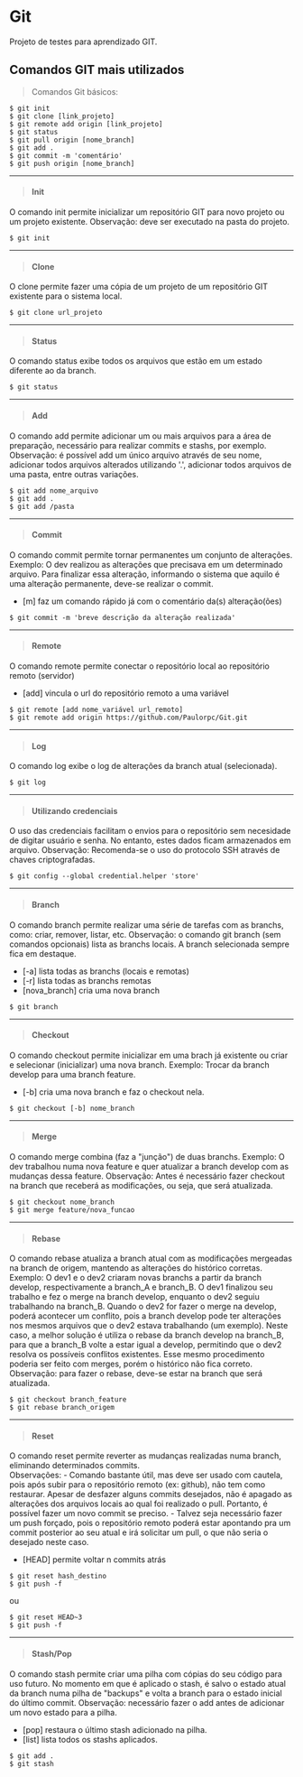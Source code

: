 # Git
Projeto de testes para aprendizado GIT. 

## Comandos GIT mais utilizados

> Comandos Git básicos:
```shell
$ git init
$ git clone [link_projeto]
$ git remote add origin [link_projeto]
$ git status
$ git pull origin [nome_branch]
$ git add .
$ git commit -m 'comentário'
$ git push origin [nome_branch]
```

---

> #### Init
O comando init permite inicializar um repositório GIT para novo projeto ou um projeto existente. 
Observação: deve ser executado na pasta do projeto.
```shell
$ git init
```

---

> #### Clone
O clone permite fazer uma cópia de um projeto de um repositório GIT existente para o sistema local. 
```shell
$ git clone url_projeto
```

---

> #### Status
O comando status exibe todos os arquivos que estão em um estado diferente ao da branch. 
```shell
$ git status
```

---

> #### Add
O comando add permite adicionar um ou mais arquivos para a área de preparação, necessário para realizar commits e stashs, por exemplo.
Observação: é possível add um único arquivo através de seu nome, adicionar todos arquivos alterados utilizando '.', adicionar todos arquivos de uma pasta, entre outras variações.   
```shell
$ git add nome_arquivo
$ git add .
$ git add /pasta
```

---

> #### Commit
O comando commit permite tornar permanentes um conjunto de alterações.
Exemplo: O dev realizou as alterações que precisava em um determinado arquivo. Para finalizar essa alteração, informando o sistema que aquilo é uma alteração permanente, deve-se realizar o commit.
- [m] faz um comando rápido já com o comentário da(s) alteração(ões) 
```shell
$ git commit -m 'breve descrição da alteração realizada' 
```

---

> #### Remote
 O comando remote permite conectar o repositório local ao repositório remoto (servidor)
 - [add] vincula o url do repositório remoto a uma variável 
```shell
$ git remote [add nome_variável url_remoto]
$ git remote add origin https://github.com/Paulorpc/Git.git 
```

---

> #### Log
O comando log exibe o log de alterações da branch atual (selecionada).     
```shell
$ git log
```

---

> #### Utilizando credenciais
O uso das credenciais facilitam o envios para o repositório sem necesidade de digitar usuário e senha. No entanto, estes dados ficam armazenados em arquivo. 
Observação: Recomenda-se o uso do protocolo SSH através de chaves criptografadas. 
```shell
$ git config --global credential.helper 'store'
```

---

> #### Branch
O comando branch permite realizar uma série de tarefas com as branchs, como: criar, remover, listar, etc.
Observação: o comando git branch (sem comandos opcionais) lista as branchs locais. A branch selecionada sempre fica em destaque.
- [-a] lista todas as branchs (locais e remotas)
- [-r] lista todas as branchs remotas
- [nova_branch] cria uma nova branch
```shell
$ git branch
```

---

> #### Checkout
O comando checkout permite inicializar em uma brach já existente ou criar e selecionar (inicializar) uma nova branch. 
Exemplo: Trocar da branch develop para uma branch feature.
- [-b] cria uma nova branch e faz o checkout nela. 
```shell
$ git checkout [-b] nome_branch
```

---

> #### Merge
O comando merge combina (faz a "junção") de duas branchs. 
Exemplo: O dev trabalhou numa nova feature e quer atualizar a branch develop com as mudanças dessa feature.
Observação: Antes é necessário fazer checkout na branch que receberá as modificações, ou seja, que será atualizada.   
```shell
$ git checkout nome_branch
$ git merge feature/nova_funcao
```

---

> #### Rebase
O comando rebase atualiza a branch atual com as modificações mergeadas na branch de origem, mantendo as alterações do histórico corretas. 
Exemplo: O dev1 e o dev2 criaram novas branchs a partir da branch develop, respectivamente a branch_A e branch_B. O dev1 finalizou seu trabalho e fez o merge na branch develop, enquanto o dev2 seguiu trabalhando na branch_B. Quando o dev2 for fazer o merge na develop, poderá acontecer um conflito, pois a branch develop pode ter alterações nos mesmos arquivos que o dev2 estava trabalhando (um exemplo). Neste caso, a melhor solução é utiliza o rebase da branch develop na branch_B, para que a branch_B volte a estar igual a develop, permitindo que o dev2 resolva os possíveis conflitos existentes. Esse mesmo procedimento poderia ser feito com merges, porém o histórico não fica correto.
Observação: para fazer o rebase, deve-se estar na branch que será atualizada.    
```shell
$ git checkout branch_feature
$ git rebase branch_origem
```

---

> #### Reset
O comando reset permite reverter as mudanças realizadas numa branch, eliminando determinados commits.    
Observações: - Comando bastante útil, mas deve ser usado com cautela, pois após subir para o repositório remoto (ex: github), não tem como restaurar. Apesar de desfazer alguns commits desejados, não é apagado as alterações dos arquivos locais ao qual foi realizado o pull. Portanto, é possível fazer um novo commit se preciso.
			 - Talvez seja necessário fazer um push forçado, pois o repositório remoto poderá estar apontando pra um commit posterior ao seu atual e irá solicitar um pull, o que não seria o desejado neste caso.
- [HEAD] permite voltar n commits atrás   
```shell
$ git reset hash_destino 
$ git push -f 
```
ou
```shell
$ git reset HEAD~3
$ git push -f
```

---

> #### Stash/Pop
O comando stash permite criar uma pilha com cópias do seu código para uso futuro. No momento em que é aplicado o stash, é salvo o estado atual da branch numa pilha de "backups" e volta a branch para o estado inicial do último commit. 
Observação: necessário fazer o add antes de adicionar um novo estado para a pilha.
- [pop] restaura o último stash adicionado na pilha.
- [list] lista todos os stashs aplicados.         
```shell
$ git add .
$ git stash 
```
